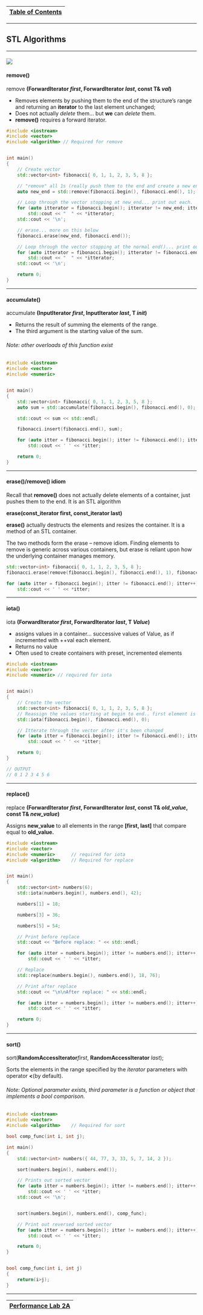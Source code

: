 |[Table of Contents](/00-Table-of-Contents.md)|
|---|

---

## STL Algorithms

---

#### ![](/IQT-CPP_Programming/assets/algorithm-noun-word-used-by-programmers-when-they-do-not-17522408.png)

#### remove\(\)

remove **\(ForwardIterator **_first_**, ForwardIterator **_last_**, const T& **_val_**\)**

* Removes elements by pushing them to the end of the structure’s range and returning an **iterator** to the last element unchanged;
* Does not actually *delete* them... but **we** can *delete* them.
* **remove\(\)** requires a forward iterator.

```cpp
#include <iostream>
#include <vector>
#include <algorithm> // Required for remove


int main()
{
    // Create vector
    std::vector<int> fibonacci{ 0, 1, 1, 2, 3, 5, 8 };

    // "remove" all 1s (really push them to the end and create a new end())
    auto new_end = std::remove(fibonacci.begin(), fibonacci.end(), 1);

    // Loop through the vector stopping at new_end... print out each.
    for (auto itterator = fibonacci.begin(); itterator != new_end; itterator++)
        std::cout << "  " << *itterator;
    std::cout << '\n';

    // erase... more on this below
    fibonacci.erase(new_end, fibonacci.end());

    // Loop through the vector stopping at the normal end()... print out each
    for (auto itterator = fibonacci.begin(); itterator != fibonacci.end(); itterator++)
        std::cout << "  " << *itterator;
    std::cout << '\n';

    return 0;
}
```

---

#### **accumulate\(\)**

accumulate **\(InputIterator **_first_**, InputIterator **_last_**, T **_init_**\)**

* Returns the result of summing the elements of the range.
* The third argument is the starting value of the sum.

###### Note: other overloads of this function exist

```cpp
#include <iostream>
#include <vector>
#include <numeric>


int main()
{
    std::vector<int> fibonacci{ 0, 1, 1, 2, 3, 5, 8 };
    auto sum = std::accumulate(fibonacci.begin(), fibonacci.end(), 0);

    std::cout << sum << std::endl;

    fibonacci.insert(fibonacci.end(), sum);

    for (auto itter = fibonacci.begin(); itter != fibonacci.end(); itter++)
        std::cout << ' ' << *itter;

    return 0;
}
```

---

#### erase\(\)/remove\(\) idiom

Recall that **remove\(\)** does not actually delete elements of a container, just pushes them to the end. It is an STL algorithm

**erase\(const\_iterator first, const\_iterator last\)**

**erase\(\)** actually destructs the elements and resizes the container. It is a method of an STL container.

The two methods form the erase – remove idiom. Finding elements to remove is generic across various containers, but erase is reliant upon how the underlying container manages memory.

```cpp
std::vector<int> fibonacci{ 0, 1, 1, 2, 3, 5, 8 };
fibonacci.erase(remove(fibonacci.begin(), fibonacci.end(), 1), fibonacci.end());

for (auto itter = fibonacci.begin(); itter != fibonacci.end(); itter++)
    std::cout << ' ' << *itter;
```

---

#### iota\(\)

iota **\(ForwardIterator **_first_**, ForwardIterator **_last_**, T **_Value_**\)**

* assigns values in a container... successive values of Value, as if incremented with ++val each element. 
* Returns no value
* Often used to create containers with preset, incremented elements

```cpp
#include <iostream>
#include <vector>
#include <numeric> // required for iota


int main()
{
    // Create the vector
    std::vector<int> fibonacci{ 0, 1, 1, 2, 3, 5, 8 };
    // Reassign the values starting at begin to end.. first element is val (0), each element is ++val
    std::iota(fibonacci.begin(), fibonacci.end(), 0);

    // Itterate through the vector after it's been changed
    for (auto itter = fibonacci.begin(); itter != fibonacci.end(); itter++)
        std::cout << ' ' << *itter;

    return 0;
}

// OUTPUT
// 0 1 2 3 4 5 6
```

---

#### replace\(\)

replace **\(ForwardIterator **_first_**, ForwardIterator **_last_**, const T& **_old\_value_**, const T& **_new\_value_**\)**

Assigns **new\_value** to all elements in the range **\[first, last\]** that compare equal to **old\_value.**

```cpp
#include <iostream>
#include <vector>
#include <numeric>      // required for iota
#include <algorithm>    // Required for replace


int main()
{
    std::vector<int> numbers(6);
    std::iota(numbers.begin(), numbers.end(), 42);

    numbers[1] = 18;

    numbers[3] = 36;

    numbers[5] = 54;

    // Print before replace
    std::cout << "Before replace: " << std::endl;

    for (auto itter = numbers.begin(); itter != numbers.end(); itter++)
        std::cout << ' ' << *itter;

    // Replace
    std::replace(numbers.begin(), numbers.end(), 18, 76);

    // Print after replace
    std::cout << "\n\nAfter replace: " << std::endl;

    for (auto itter = numbers.begin(); itter != numbers.end(); itter++)
        std::cout << ' ' << *itter;

    return 0;
}
```

---

#### sort\(\)

sort\(**RandomAccessIterator**_first_, **RandomAccessIterator** _last_\);

Sorts the elements in the range specified by the _iterator_ parameters with operator **<**(by default\).

###### Note: Optional parameter exists, third parameter is a function or object that implements a bool comparison.

```cpp
#include <iostream>
#include <vector>
#include <algorithm>    // Required for sort

bool comp_func(int i, int j);

int main()
{
    std::vector<int> numbers({ 44, 77, 3, 33, 5, 7, 14, 2 });

    sort(numbers.begin(), numbers.end());

    // Prints out sorted vector
    for (auto itter = numbers.begin(); itter != numbers.end(); itter++)
        std::cout << ' ' << *itter;
    std::cout << '\n';


    sort(numbers.begin(), numbers.end(), comp_func);

    // Print out reversed sorted vector
    for (auto itter = numbers.begin(); itter != numbers.end(); itter++)
        std::cout << ' ' << *itter;

    return 0;
}


bool comp_func(int i, int j)
{
    return(i>j);
}
```

---

|[Performance Lab 2A](/ch02_Cpp_STL/performance_labs/lab2A/README.md)|
|---|
